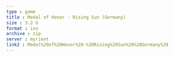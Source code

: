 ```yaml
---
type : game
title : Medal of Honor - Rising Sun (Germany)
size : 3.2 G
format : iso
archive : zip
server : myrient
link2 : Medal%20of%20Honor%20-%20Rising%20Sun%20%28Germany%29
---
```

